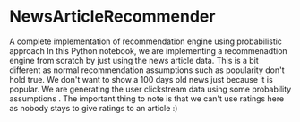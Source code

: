 # NewsArticleRecommender
A complete implementation of recommendation engine using probabilistic approach
In this Python notebook, we are implementing a recommenadtion engine from scratch by just using the news article data. This is a bit different as normal recommendation assumptions such as popularity don't hold true. We don't want to show a 100 days old news just because it is popular.
We are generating the user clickstream data using some probability assumptions .
The important thing to note is that we can't use ratings here as nobody stays to give ratings to an article :)
